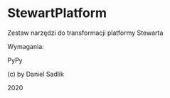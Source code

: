 # StewartPlatform

Zestaw narzędzi do transformacji platformy Stewarta

Wymagania:

PyPy

(c) by Daniel Sadlik

2020
